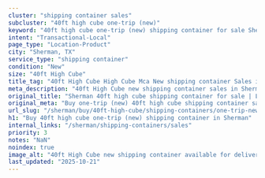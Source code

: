 ```yaml
---
cluster: "shipping container sales"
subcluster: "40ft high cube one-trip (new)"
keyword: "40ft high cube one-trip (new) shipping container for sale Sherman, TX"
intent: "Transactional-Local"
page_type: "Location-Product"
city: "Sherman, TX"
service_type: "shipping container"
condition: "New"
size: "40ft High Cube"
title_tag: "40ft High Cube High Cube Mca New shipping container Sales in Sherman | LC Container"
meta_description: "40ft High Cube new shipping container sales in Sherman. High cube containers with extra height. Fast delivery, competitive pricing. Serving shipping containers area. Quote ID: LN8. Call (214) 524-4168 for your free quote today."
original_title: "Sherman 40ft high cube shipping container for sale | LC"
original_meta: "Buy one-trip (new) 40ft high cube shipping container sale with local delivery in Sherman, TX. LC Container — local Since 2003. Request a fast quote today."
url_slug: "/sherman/buy/40ft-high-cube/shipping-containers/one-trip-new"
h1: "Buy 40ft high cube one-trip (new) shipping container in Sherman"
internal_links: "/sherman/shipping-containers/sales"
priority: 3
notes: "NaN"
noindex: true
image_alt: "40ft High Cube new shipping container available for delivery in Sherman"
last_updated: "2025-10-21"
---
```


<!-- TODO: Add unique city/inventory copy, images, and internal links here. -->
